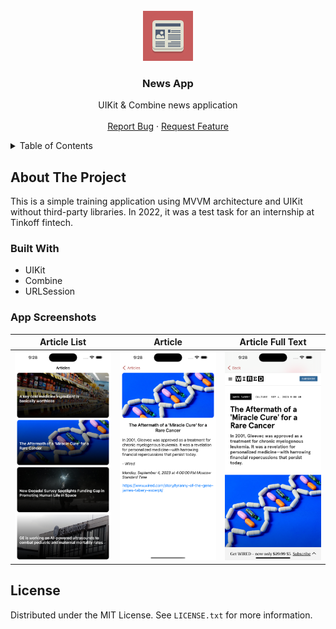 <!-- PROJECT LOGO -->
<br />
<div align="center">
  <a href="https://github.com/othneildrew/Best-README-Template">
    <img src="images/logo.png" alt="Logo" width="80" height="80">
  </a>

  <h3 align="center">News App</h3>

  <p align="center">
    UIKit & Combine news application
    <br />
    <br />
    <a href="https://github.com/othneildrew/Best-README-Template/issues">Report Bug</a>
    ·
    <a href="https://github.com/othneildrew/Best-README-Template/issues">Request Feature</a>
  </p>
</div>

<!-- TABLE OF CONTENTS -->
<details>
  <summary>Table of Contents</summary>
  <ol>
    <li>
      <a href="#about-the-project">About The Project</a>
      <ul>
        <li><a href="#built-with">Built With</a></li>
      </ul>
    </li>
    <li><a href="#app-screenshots">App Screenshots</a></li>
    <li><a href="#license">License</a></li>
  </ol>
</details>

<!-- ABOUT THE PROJECT -->
## About The Project

This is a simple training application using MVVM architecture and UIKit without third-party libraries. In 2022, it was a test task for an internship at Tinkoff fintech.

### Built With

* UIKit
* Combine
* URLSession

### App Screenshots

| Article List | Article | Article Full Text |
| ------- | ------------ | -------- |
| <img src="images/articleList.png"> | <img src="images/article.png"> | <img src="images/articleText.png"> |

<!-- LICENSE -->
## License

Distributed under the MIT License. See `LICENSE.txt` for more information.
